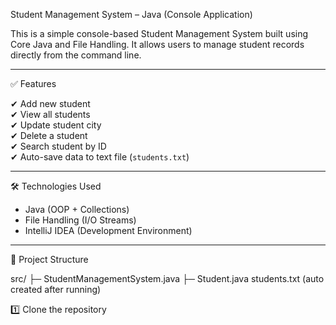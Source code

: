  Student Management System – Java (Console Application)

This is a simple console-based Student Management System built using Core Java and File Handling.
It allows users to manage student records directly from the command line.

---
 ✅ Features

✔ Add new student  
✔ View all students  
✔ Update student city  
✔ Delete a student  
✔ Search student by ID  
✔ Auto-save data to text file (`students.txt`)

---

 🛠 Technologies Used

- Java (OOP + Collections)
- File Handling (I/O Streams)
- IntelliJ IDEA (Development Environment)

---

 📂 Project Structure

src/
 ├─ StudentManagementSystem.java
 ├─ Student.java
students.txt   (auto created after running)

1️⃣ Clone the repository  

